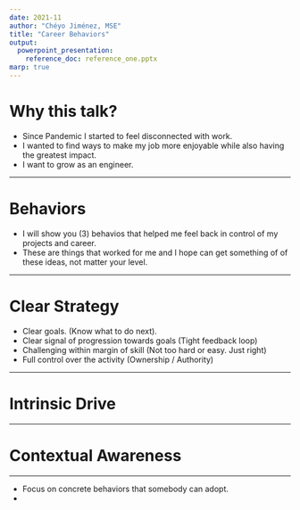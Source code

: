 ```yaml
---
date: 2021-11
author: "Chéyo Jiménez, MSE"
title: "Career Behaviors"
output:
  powerpoint_presentation:
    reference_doc: reference_one.pptx
marp: true
---
```


# Why this talk?

* Since Pandemic I started to feel disconnected with work. 
* I wanted to find ways to make my job more enjoyable while also having the greatest impact.
* I want to grow as an engineer.

---

# Behaviors

* I will show you (3) behavios that helped me feel back in control of my projects and career.
* These are things that worked for me and I hope can get something of of these ideas, not matter your level.

---

# Clear Strategy

* Clear goals. (Know what to do next). 
* Clear signal of progression towards goals (Tight feedback loop)
* Challenging within margin of skill (Not too hard or easy. Just right) 
* Full control over the activity (Ownership / Authority) 


<!---:::
Attribution:  
Mihaly Csikszentmihályi (1990). Flow: The Psychology of Optimal Experience. 
https://en.wikipedia.org/wiki/Flow_(psychology)
:::--->

--- 


# Intrinsic Drive


---

# Contextual Awareness

---


* Focus on concrete behaviors that somebody can adopt.
* 


